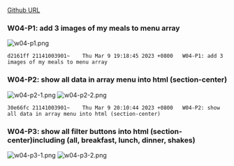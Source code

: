 [Github URL](https://github.com/211410039/1112-1N-js-demo-id/tree/main/demo/md/w02_39)

### W04-P1: add 3 images of my meals to menu array

![w04-p1.png](https://qmfqlvkbasosvmqhicrw.supabase.co/storage/v1/object/public/demo-39/md_img/w04-p1.png?t=2023-03-09T11%3A17%3A56.474Z)

```
d2161ff 21141003901~    Thu Mar 9 19:18:45 2023 +0800   W04-P1: add 3 images of my meals to menu array
```

### W04-P2: show all data in array menu into html (section-center)

![w04-p2-1.png](https://qmfqlvkbasosvmqhicrw.supabase.co/storage/v1/object/public/demo-39/md_img/w04-p2-1.png?t=2023-03-09T12%3A08%3A04.863Z)
![w04-p2-2.png](https://qmfqlvkbasosvmqhicrw.supabase.co/storage/v1/object/public/demo-39/md_img/w04-p2-2.png?t=2023-03-09T12%3A08%3A04.863Z)

```
30e66fc 21141003901~    Thu Mar 9 20:10:44 2023 +0800   W04-P2: show all data in array menu into html (section-center)
```

### W04-P3: show all filter buttons into html (section-center)including (all, breakfast, lunch, dinner, shakes) 

![w04-p3-1.png](https://qmfqlvkbasosvmqhicrw.supabase.co/storage/v1/object/public/demo-39/md_img/w04-p3-1.png?t=2023-03-09T12%3A08%3A04.863Z)
![w04-p3-2.png](https://qmfqlvkbasosvmqhicrw.supabase.co/storage/v1/object/public/demo-39/md_img/w04-p3-2.png?t=2023-03-09T12%3A08%3A04.863Z)
